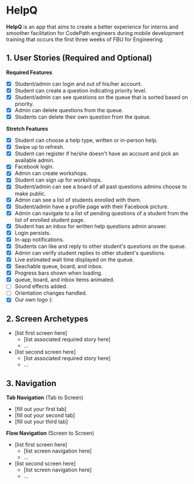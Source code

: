 
# HelpQ

**HelpQ** is an app that aims to create a better experience for interns and smoother facilitation for CodePath engineers during mobile development training that occurs the first three weeks of FBU for Engineering.

## 1. User Stories (Required and Optional)

**Required Features**
 
- [x] Student/admin can login and out of his/her account. 
- [x] Student can create a question indicating priority level. 
- [x] Student/admin can see questions on the queue that is sorted based on priority.
- [x] Admin can delete questions from the queue.
- [x] Students can delete their own question from the queue.   

**Stretch Features**

- [x] Student can choose a help type, written or in-person help. 
- [x] Swipe up to refresh. 
- [x] Student can register if he/she doesn't have an account and pick an available admin. 
- [x] Facebook login. 
- [x] Admin can create workshops.
- [x] Student can sign up for workshops.    
- [x] Student/admin can see a board of all past questions admins choose to make public.
- [x] Admin can see a list of students enrolled with them.
- [x] Student/admin have a profile page with their Facebook picture.
- [x] Admin can navigate to a list of pending questions of a student from the list of enrolled student page.
- [x] Student has an inbox for written help questions admin answer.
- [x] Login persists.
- [x] In-app notifications.
- [x] Students can like and reply to other student's questions on the queue.
- [x] Admin can verify student replies to other student's questions.
- [x] Live estimated wait time displayed on the queue.
- [x] Seachable queue, board, and inbox.    
- [x] Progress bars shown when loading. 
- [x] queue, board, and inbox items animated.
- [ ] Sound effects added.   
- [ ] Orientation changes handled.
- [x] Our own logo (: 

## 2. Screen Archetypes

 * [list first screen here]
   * [list associated required story here]
   * ...
 * [list second screen here]
   * [list associated required story here]
   * ...

## 3. Navigation

**Tab Navigation** (Tab to Screen)

 * [fill out your first tab]
 * [fill out your second tab]
 * [fill out your third tab]

**Flow Navigation** (Screen to Screen)

 * [list first screen here]
   * [list screen navigation here]
   * ...
 * [list second screen here]
   * [list screen navigation here]
   * ...
